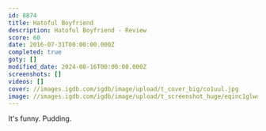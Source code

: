 ```yaml
---
id: 8874
title: Hatoful Boyfriend
description: Hatoful Boyfriend - Review
score: 60
date: 2016-07-31T00:00:00.000Z
completed: true
goty: []
modified_date: 2024-08-16T00:00:00.000Z
screenshots: []
videos: []
cover: //images.igdb.com/igdb/image/upload/t_cover_big/co1uul.jpg
image: //images.igdb.com/igdb/image/upload/t_screenshot_huge/eqinc1glwoxd5bmno2o1.jpg
---
```

It's funny. Pudding.
